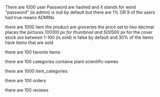 There are 1000 user Password are hashed and it stands for word "password"
(is admin) is null by default but there are 1% OR 9 of the users had true means ADMINs


there are 1000 item the product are groceries
the price set to two decimal places
the pictures 100*100 px for thumbnail
and 500*500 px for the cover
stock are between 1-100 
(is sold) is false by default and 30% of the items have items that are sold

there are 100 favorite items

there are 100 categories containe plant scientific names

there are 1000 item_categories

there are 100 orders

there are 100 reviews